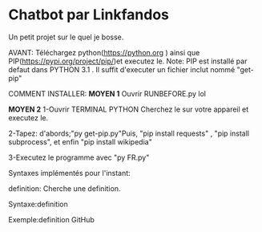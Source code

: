# Chatbot par Linkfandos
Un petit projet sur le quel je bosse.

AVANT: Téléchargez python(https://python.org ) ainsi que PIP(https://pypi.org/project/pip/)et executez le.
Note: PIP est installé par defaut dans PYTHON 3.1 . Il suffit d'executer un fichier inclut nommé "get-pip"

 COMMENT INSTALLER:
 **MOYEN 1**
 Ouvrir RUNBEFORE.py lol
 
 **MOYEN 2**
 1-Ouvrir TERMINAL PYTHON
    Cherchez le sur votre appareil et executez le.

 2-Tapez: d'abords;"py get-pip.py"Puis, "pip install requests" , "pip install subprocess", et enfin "pip install wikipedia"
 
 3-Executez le programme avec "py FR.py"


Syntaxes implémentés pour l'instant:


definition: Cherche une definition.

 Syntaxe:definition <MOT>
 
 Exemple:definition GitHub
